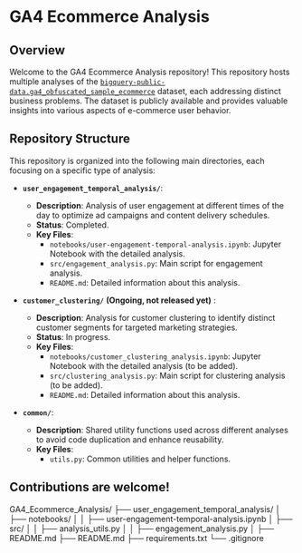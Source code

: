 # GA4 Ecommerce Analysis

## Overview

Welcome to the GA4 Ecommerce Analysis repository! This repository hosts multiple analyses of the [`bigquery-public-data.ga4_obfuscated_sample_ecommerce`](https://developers.google.com/analytics/bigquery/web-ecommerce-demo-dataset?sjid=6296549583197700330-EU) dataset, each addressing distinct business problems. The dataset is publicly available and provides valuable insights into various aspects of e-commerce user behavior.

## Repository Structure

This repository is organized into the following main directories, each focusing on a specific type of analysis:

- **`user_engagement_temporal_analysis/`**: 
  - **Description**: Analysis of user engagement at different times of the day to optimize ad campaigns and content delivery schedules.
  - **Status**: Completed.
  - **Key Files**:
    - `notebooks/user-engagement-temporal-analysis.ipynb`: Jupyter Notebook with the detailed analysis.
    - `src/engagement_analysis.py`: Main script for engagement analysis.
    - `README.md`: Detailed information about this analysis.

- **`customer_clustering/`** __(Ongoing, not released yet)__ : 
  - **Description**: Analysis for customer clustering to identify distinct customer segments for targeted marketing strategies.
  - **Status**: In progress.
  - **Key Files**:
    - `notebooks/customer_clustering_analysis.ipynb`: Jupyter Notebook with the detailed analysis (to be added).
    - `src/clustering_analysis.py`: Main script for clustering analysis (to be added).
    - `README.md`: Detailed information about this analysis.

- **`common/`**: 
  - **Description**: Shared utility functions used across different analyses to avoid code duplication and enhance reusability.
  - **Key Files**:
    - `utils.py`: Common utilities and helper functions.
   
## Contributions are welcome!

GA4_Ecommerce_Analysis/
├── user_engagement_temporal_analysis/
│   ├── notebooks/
│   │   ├── user-engagement-temporal-analysis.ipynb
│   ├── src/
│   │   ├── analysis_utils.py
│   │   ├── engagement_analysis.py
│   ├── README.md
├── README.md
├── requirements.txt
└── .gitignore

